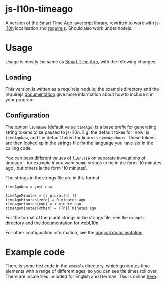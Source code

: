 js-l10n-timeago
===============

A version of the Smart Time Ago javascript library, rewritten to work with [js-l10n](https://github.com/highfellow/js-l10n) localisation and [requirejs](http://requirejs.org/). Should also work under nodejs.

Usage
=====

Usage is mostly the same as [Smart Time Ago](http://pragmaticly.github.com/smart-time-ago/), with the following changes:

Loading
-------

This version is written as a requirejs module: the example directory and the requirejs [documentation](http://requirejs.org/docs/api.html) give more information about how to include it in your program.

Configuration
-------------

The option `l10nBase` (default value `timeAgo`) is a base prefix for generating string tokens to be passed to js-l10n. E.g. the default token for 'now' is `timeAgoNow`, and the default token for hours is `timeAgoHours`. These tokens are then looked up in the strings file for the language you have set in the calling code.

You can pass different values of `l10nBase` on separate invocations of timeago - for example if you want some strings to be in the form '10 minutes ago', but others in the form '10 minutes'.

The strings in the strings file are in this format:

```
timeAgoNow = just now

timeAgoMinutes = {[ plural(n) ]}
timeAgoMinutes[zero] = 0 minutes ago
timeAgoMinutes[one] = 1 minute ago
timeAgoMinutes[other] = {{n}} minutes ago
```

For the format of the plural strings in the strings file, see the `example` directory and the documentation for [webL10n](https://github.com/fabi1cazenave/webL10n).

For other configuration information, see the [original documentation](http://pragmaticly.github.com/smart-time-ago/).

Example code
============

There is some test code in the `example` directory, which generates time elements with a range of different ages, so you can see the times roll over. There are locale files included for English and German. This is online [here](http://highfellow.github.com/js-l10n-timeago/example.html). 
